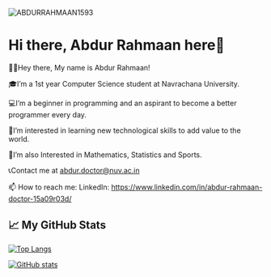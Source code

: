 <p align="left"> <img src="https://komarev.com/ghpvc/?username=ABDURRAHMAAN1593&label=Profile%20views&color=brightgreen&style=plastic" alt="ABDURRAHMAAN1593" /> </p>

# Hi there, Abdur Rahmaan here👋

👋🏽Hey there, My name is Abdur Rahmaan!

🎓I’m a 1st year Computer Science student at Navrachana University.

💻I’m a beginner in programming and an aspirant to become a better programmer every day.

📱I’m interested in learning new technological skills to add value to the world.

🧮I’m also Interested in Mathematics, Statistics and Sports.

📞Contact me at abdur.doctor@nuv.ac.in

📫 How to reach me: LinkedIn: https://www.linkedin.com/in/abdur-rahmaan-doctor-15a09r03d/


## &#x1f4c8; My GitHub Stats

[![Top Langs](https://github-readme-stats.vercel.app/api/top-langs/?username=ABDURRAHMAAN1593&hide=java,html,css&theme=react)](https://github.com/anuraghazra/github-readme-stats)

[![GitHub stats](https://github-readme-stats.vercel.app/api?username=ABDURRAHMAAN1593&theme=react)](https://github.com/anuraghazra/github-readme-stats)
